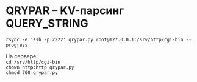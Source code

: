 # QRYPAR &ndash; KV-парсинг QUERY_STRING

`rsync -e 'ssh -p 2222' qrypar.py root@127.0.0.1:/srv/http/cgi-bin --progress`

На сервере: \
`cd /srv/http/cgi-bin` \
`chown http:http qrypar.py` \
`chmod 700 qrypar.py`